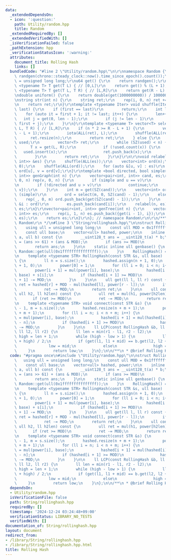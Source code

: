 ```yaml
---
data:
  _extendedDependsOn:
  - icon: ':question:'
    path: Utility/random.hpp
    title: Random
  _extendedRequiredBy: []
  _extendedVerifiedWith: []
  _isVerificationFailed: false
  _pathExtension: hpp
  _verificationStatusIcon: ':warning:'
  attributes:
    document_title: Rolling Hash
    links: []
  bundledCode: "#line 2 \"Utility/random.hpp\"\n\r\nnamespace Random {\r\nmt19937_64\
    \ randgen(chrono::steady_clock::now().time_since_epoch().count());\r\nusing u64\
    \ = unsigned long long;\r\nu64 get() {\r\n    return randgen();\r\n}\r\ntemplate\
    \ <typename T> T get(T L) { // [0,L]\r\n    return get() % (L + 1);\r\n}\r\ntemplate\
    \ <typename T> T get(T L, T R) { // [L,R]\r\n    return get(R - L) + L;\r\n}\r\
    \ndouble uniform() {\r\n    return double(get(1000000000)) / 1000000000;\r\n}\r\
    \nstring str(int n) {\r\n    string ret;\r\n    rep(i, 0, n) ret += get('a', 'z');\r\
    \n    return ret;\r\n}\r\ntemplate <typename Iter> void shuffle(Iter first, Iter\
    \ last) {\r\n    if (first == last)\r\n        return;\r\n    int len = 1;\r\n\
    \    for (auto it = first + 1; it != last; it++) {\r\n        len++;\r\n     \
    \   int j = get(0, len - 1);\r\n        if (j != len - 1)\r\n            iter_swap(it,\
    \ first + j);\r\n    }\r\n}\r\ntemplate <typename T> vector<T> select(int n, T\
    \ L, T R) { // [L,R]\r\n    if (n * 2 >= R - L + 1) {\r\n        vector<T> ret(R\
    \ - L + 1);\r\n        iota(ALL(ret), L);\r\n        shuffle(ALL(ret));\r\n  \
    \      ret.resize(n);\r\n        return ret;\r\n    } else {\r\n        unordered_set<T>\
    \ used;\r\n        vector<T> ret;\r\n        while (SZ(used) < n) {\r\n      \
    \      T x = get(L, R);\r\n            if (!used.count(x)) {\r\n             \
    \   used.insert(x);\r\n                ret.push_back(x);\r\n            }\r\n\
    \        }\r\n        return ret;\r\n    }\r\n}\r\n\r\nvoid relabel(int n, vector<pair<int,\
    \ int>> &es) {\r\n    shuffle(ALL(es));\r\n    vector<int> ord(n);\r\n    iota(ALL(ord),\
    \ 0);\r\n    shuffle(ALL(ord));\r\n    for (auto &[u, v] : es)\r\n        u =\
    \ ord[u], v = ord[v];\r\n}\r\ntemplate <bool directed, bool simple> vector<pair<int,\
    \ int>> genGraph(int n) {\r\n    vector<pair<int, int>> cand, es;\r\n    rep(u,\
    \ 0, n) rep(v, 0, n) {\r\n        if (simple and u == v)\r\n            continue;\r\
    \n        if (!directed and u > v)\r\n            continue;\r\n        cand.push_back({u,\
    \ v});\r\n    }\r\n    int m = get(SZ(cand));\r\n    vector<int> ord;\r\n    if\
    \ (simple)\r\n        ord = select(m, 0, SZ(cand) - 1);\r\n    else {\r\n    \
    \    rep(_, 0, m) ord.push_back(get(SZ(cand) - 1));\r\n    }\r\n    for (auto\
    \ &i : ord)\r\n        es.push_back(cand[i]);\r\n    relabel(n, es);\r\n    return\
    \ es;\r\n}\r\nvector<pair<int, int>> genTree(int n) {\r\n    vector<pair<int,\
    \ int>> es;\r\n    rep(i, 1, n) es.push_back({get(i - 1), i});\r\n    relabel(n,\
    \ es);\r\n    return es;\r\n}\r\n}; // namespace Random\r\n\r\n/**\r\n * @brief\
    \ Random\r\n */\n#line 3 \"String/rollinghash.hpp\"\n\nstruct RollingHash {\n\
    \    using ull = unsigned long long;\n    const ull MOD = 0x1fffffffffffffff;\n\
    \    const ull base;\n    vector<ull> hashed, power;\n\n    inline ull mul(ull\
    \ a, ull b) const {\n        __uint128_t ans = __uint128_t(a) * b;\n        ans\
    \ = (ans >> 61) + (ans & MOD);\n        if (ans >= MOD)\n            ans -= MOD;\n\
    \        return ans;\n    }\n\n    static inline ull genbase() {\n        return\
    \ Random::get(ull(0x1fffffffffffffff));\n    }\n    RollingHash() = default;\n\
    \n    template <typename STR> RollingHash(const STR &s, ull base) : base(base)\
    \ {\n        ll n = s.size();\n        hashed.assign(n + 1, 0);\n        power.assign(n\
    \ + 1, 0);\n        power[0] = 1;\n        for (ll i = 0; i < n; i++) {\n    \
    \        power[i + 1] = mul(power[i], base);\n            hashed[i + 1] = mul(hashed[i],\
    \ base) + s[i];\n            if (hashed[i + 1] >= MOD)\n                hashed[i\
    \ + 1] -= MOD;\n        }\n    }\n\n    ull get(ll l, ll r) const {\n        ull\
    \ ret = hashed[r] + MOD - mul(hashed[l], power[r - l]);\n        if (ret >= MOD)\n\
    \            ret -= MOD;\n        return ret;\n    }\n\n    ull connect(ull h1,\
    \ ull h2, ll h2len) const {\n        ull ret = mul(h1, power[h2len]) + h2;\n \
    \       if (ret >= MOD)\n            ret -= MOD;\n        return ret;\n    }\n\
    \n    template <typename STR> void connect(const STR &s) {\n        ll n = hashed.size()\
    \ - 1, m = s.size();\n        hashed.resize(n + m + 1);\n        power.resize(n\
    \ + m + 1);\n        for (ll i = n; i < n + m; i++) {\n            power[i + 1]\
    \ = mul(power[i], base);\n            hashed[i + 1] = mul(hashed[i], base) + s[i\
    \ - n];\n            if (hashed[i + 1] >= MOD)\n                hashed[i + 1]\
    \ -= MOD;\n        }\n    }\n\n    ll LCP(const RollingHash &b, ll l1, ll r1,\
    \ ll l2, ll r2) {\n        ll len = min(r1 - l1, r2 - l2);\n        ll low = -1,\
    \ high = len + 1;\n        while (high - low > 1) {\n            ll mid = (low\
    \ + high) / 2;\n            if (get(l1, l1 + mid) == b.get(l2, l2 + mid))\n  \
    \              low = mid;\n            else\n                high = mid;\n   \
    \     }\n        return low;\n    }\n};\n\n/**\n * @brief Rolling Hash\n */\n"
  code: "#pragma once\n#include \"Utility/random.hpp\"\n\nstruct RollingHash {\n \
    \   using ull = unsigned long long;\n    const ull MOD = 0x1fffffffffffffff;\n\
    \    const ull base;\n    vector<ull> hashed, power;\n\n    inline ull mul(ull\
    \ a, ull b) const {\n        __uint128_t ans = __uint128_t(a) * b;\n        ans\
    \ = (ans >> 61) + (ans & MOD);\n        if (ans >= MOD)\n            ans -= MOD;\n\
    \        return ans;\n    }\n\n    static inline ull genbase() {\n        return\
    \ Random::get(ull(0x1fffffffffffffff));\n    }\n    RollingHash() = default;\n\
    \n    template <typename STR> RollingHash(const STR &s, ull base) : base(base)\
    \ {\n        ll n = s.size();\n        hashed.assign(n + 1, 0);\n        power.assign(n\
    \ + 1, 0);\n        power[0] = 1;\n        for (ll i = 0; i < n; i++) {\n    \
    \        power[i + 1] = mul(power[i], base);\n            hashed[i + 1] = mul(hashed[i],\
    \ base) + s[i];\n            if (hashed[i + 1] >= MOD)\n                hashed[i\
    \ + 1] -= MOD;\n        }\n    }\n\n    ull get(ll l, ll r) const {\n        ull\
    \ ret = hashed[r] + MOD - mul(hashed[l], power[r - l]);\n        if (ret >= MOD)\n\
    \            ret -= MOD;\n        return ret;\n    }\n\n    ull connect(ull h1,\
    \ ull h2, ll h2len) const {\n        ull ret = mul(h1, power[h2len]) + h2;\n \
    \       if (ret >= MOD)\n            ret -= MOD;\n        return ret;\n    }\n\
    \n    template <typename STR> void connect(const STR &s) {\n        ll n = hashed.size()\
    \ - 1, m = s.size();\n        hashed.resize(n + m + 1);\n        power.resize(n\
    \ + m + 1);\n        for (ll i = n; i < n + m; i++) {\n            power[i + 1]\
    \ = mul(power[i], base);\n            hashed[i + 1] = mul(hashed[i], base) + s[i\
    \ - n];\n            if (hashed[i + 1] >= MOD)\n                hashed[i + 1]\
    \ -= MOD;\n        }\n    }\n\n    ll LCP(const RollingHash &b, ll l1, ll r1,\
    \ ll l2, ll r2) {\n        ll len = min(r1 - l1, r2 - l2);\n        ll low = -1,\
    \ high = len + 1;\n        while (high - low > 1) {\n            ll mid = (low\
    \ + high) / 2;\n            if (get(l1, l1 + mid) == b.get(l2, l2 + mid))\n  \
    \              low = mid;\n            else\n                high = mid;\n   \
    \     }\n        return low;\n    }\n};\n\n/**\n * @brief Rolling Hash\n */"
  dependsOn:
  - Utility/random.hpp
  isVerificationFile: false
  path: String/rollinghash.hpp
  requiredBy: []
  timestamp: '2024-12-24 03:24:48+09:00'
  verificationStatus: LIBRARY_NO_TESTS
  verifiedWith: []
documentation_of: String/rollinghash.hpp
layout: document
redirect_from:
- /library/String/rollinghash.hpp
- /library/String/rollinghash.hpp.html
title: Rolling Hash
---
```

